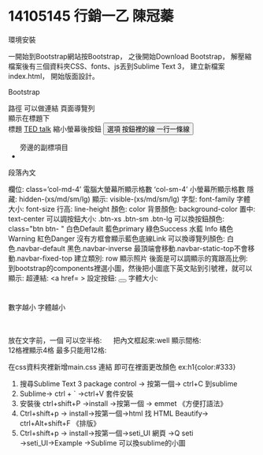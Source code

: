 # 14105145 行銷一乙 陳冠蓁
環境安裝

一開始到Bootstrap網站按Bootstrap，
之後開始Download Bootstrap，
解壓縮檔案後有三個資料夾CSS、fonts、js丟到Sublime Text 3，
建立新檔案index.html，
開始版面設計。

Bootstrap

<!DOCTYPE html>
   <html lang="utf-8">
  <head>  
<title> 頁面標題  </title>
    路徑
    <link rel="stylesheet" type="text/css" href="css/bootstrap.css"> 
    可以做連結
    <link rel="stylesheet" type="text/css" href="css/main.css">                         
  </head>
  <body> 
頁面導覽列
 <div class='navbar navbar-default navbar-static-top '> 
      <div class="container" >
        顯示在標題下
        <div class='navbar-header'> 
          標題
          <a href='index.html' class='navbar-brand'>TED talk</a> 
          縮小螢幕後按鈕
          <button type='button' class='navbar-toggle'   
          data-toggle='collapse'
          data-target='.navbar-collapse'>
          選項
          <span class='sr-only'> </span> 
          按鈕裡的線 一行一條線
          <span class='icon-bar'></span>      
          </button>
        </div>
        <ul class='nav navbar-nav navbar-right collapse navbar-collapse'> 
         旁邊的副標項目
         <li><a href='index.html'> </a></li> 
        </ul>
      </div>
    </div>
   <div class="container">
   段落內文
   <p></p> 
<script src="https://ajax.googleapis.com/ajax/libs/jquery/1.11.2/jquery.min.js"></script>
  <script src="js/bootstrap.js"></script>
  </div>
 </body>
</html>

欄位: class=’col-md-4’ 電腦大螢幕所顯示格數  ‘col-sm-4’ 小螢幕所顯示格數
隱藏: hidden-(xs/md/sm/lg)
顯示: visible-(xs/md/sm/lg)
字型: font-family
字體大小: font-size
行高: line-height
顏色: color
背景顏色: background-color
置中: text-center
可以調按鈕大小: .btn-xs .btn-sm .btn-lg
可以換按鈕顏色: class="btn btn- " 白色Default 藍色primary  綠色Success 
水藍 Info 橘色Warning 紅色Danger  沒有方框會顯示藍色底線Link
可以換導覽列顏色: 白色.navbar-default 黑色.navbar-inverse
最頂端會移動.navbar-static-top不會移動.navbar-fixed-top
建立類別: row
顯示照片 後面是可以調顯示的寬跟高比例: <img src=" " style=" ">
到bootstrap的components裡選小圖，然後把小圖底下英文貼到引號裡，就可以顯示: <i class=" "></i>
超連結: <a href= ></a>
設定按鈕: <button type='button'> </button>
字體大小:<h1></h1> 數字越小 字體越小<h2></h2>  
放在文字前，一個&nbsp;可以空半格: &nbsp;&nbsp;&nbsp;&nbsp; 
把內文框起來:well 
顯示間格:<div class='col-md-offset-1 '></div> 
12格裡顯示4格 最多只能用12格:<div class="col-md-4"> 

在css資料夾裡新增main.css
連結<link rel="stylesheet" type="text/css" href="css/main.css">
即可在裡面更改顏色 
ex:h1{color:#333}

1.	搜尋Sublime Text 3 package control → 按第一個→ ctrl+C 到sublime
2.	Sublime→ ctrl + ` →ctrl+V 套件安裝
3.	安裝後 ctrl+shift+P →install →按第一個 → emmet 《方便打語法》
4.	Ctrl+shift+p → install→按第一個→html 找 HTML Beautify→ ctrl+Alt+shift+F 《排版》
5.	Ctrl+shift+p → install→按第一個→seti_UI
網頁 →Q seti →seti_UI→Example →Sublime 可以換sublime的小圖


